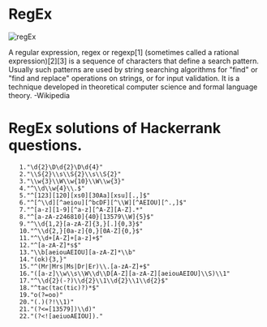 # RegEx
  
  ![regEx](https://user-images.githubusercontent.com/45934056/73858292-378cac80-4849-11ea-9e45-ee7b8ec17abf.png)
  
  A regular expression, regex or regexp[1] (sometimes called a rational expression)[2][3] is a sequence of characters that define a search pattern. Usually such patterns are used by string searching algorithms for "find" or "find and replace" operations on strings, or for input validation. It is a technique developed in theoretical computer science and formal language theory. -Wikipedia
  
  # RegEx solutions of Hackerrank questions.
  
       1."\d{2}\D\d{2}\D\d{4}"
       2."\\S{2}\\s\\S{2}\\s\\S{2}"   
       3."\\w{3}\\W\\w{10}\\W\\w{3}"
       4."^\\d\\w{4}\\.$"
       5."^[123][120][xs0][30Aa][xsu][.,]$"    
       6."^[^\\d][^aeiou][^bcDF][^\\W][^AEIOU][^.,]$"
       7."^[a-z][1-9][^a-z][^A-Z][A-Z].*"
       8."^[a-zA-z246810]{40}[13579\\W]{5}$" 
       9."^\\d{1,2}[a-zA-Z]{3,}[.]{0,3}$"
       10."^\\d{2,}[0a-z]{0,}[0A-Z]{0,}$"
       11."^\\d+[A-Z]+[a-z]+$"
       12."^[a-zA-Z]*s$"
       13."\\b[aeiouAEIOU][a-zA-Z]*\\b"
       14."(ok){3,}"
       15."^(Mr|Mrs|Ms|Dr|Er)\\.[a-zA-Z]+$"
       16."([a-z]\\w\\s\\W\\d\\D[A-Z][a-zA-Z][aeiouAEIOU]\\S)\\1"
       17."^\\d{2}(-?)\\d{2}\\1\\d{2}\\1\\d{2}$"
       18."^tac(tac(tic)?)*$"
       19."o(?=oo)"
       20."(.)(?!\\1)"
       21."(?<=[13579])\\d)"
       22."(?<![aeiuoAEIOU])."


